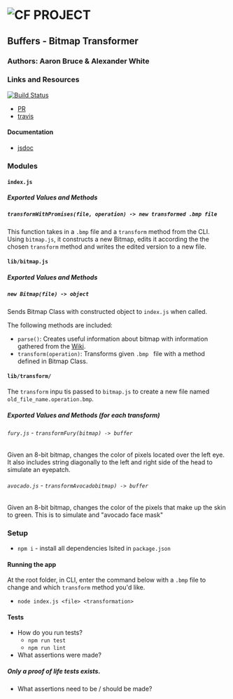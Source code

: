 ![CF](http://i.imgur.com/7v5ASc8.png) PROJECT
=================================================
## Buffers - Bitmap Transformer 

### Authors: Aaron Bruce & Alexander White

### Links and Resources
[![Build Status](https://www.travis-ci.com/alex-white-401-advanced-javascript/lab-05.svg?branch=master)](https://www.travis-ci.com/alex-white-401-advanced-javascript/lab-05)
* [PR](https://github.com/alex-white-401-advanced-javascript/lab-05/pull/1)
* [travis](https://travis-ci.com/organizations/401d29-advanced-javascript/repositories)

#### Documentation
* [jsdoc]()

### Modules

#### `index.js`
##### Exported Values and Methods

##### `transformWithPromises(file, operation) -> new transformed .bmp file`
This function takes in a `.bmp` file and a `transform` method from the CLI. Using `bitmap.js`, it constructs a new Bitmap, edits it according the the chosen `transform` method and writes the edited version to a new file.

#### `lib/bitmap.js`
##### Exported Values and Methods

##### `new Bitmap(file) -> object`
Sends Bitmap Class with constructed object to `index.js` when called.

The following methods are included:
* `parse()`: Creates useful information about bitmap with information gathered from the [Wiki](https://en.wikipedia.org/wiki/BMP_file_format).
* `transform(operation)`: Transforms given `.bmp ` file with a method defined in Bitmap Class.

#### `lib/transform/`
The `transform` inpu tis passed to `bitmap.js` to create a new file named `old_file_name.operation.bmp`.

##### Exported Values and Methods (for each transform)

###### `fury.js` - `transformFury(bitmap) -> buffer`
Given an 8-bit bitmap, changes the color of pixels located over the left eye. It also includes string diagonally to the left and right side of the head to simulate an eyepatch.

###### `avocado.js` - `transformAvocadobitmap) -> buffer`
Given an 8-bit bitmap, changes the color of the pixels that make up the skin to green. This is to simulate and "avocado face mask"

### Setup
* `npm i` - install all dependencies lsited in `package.json`


#### Running the app
At the root folder, in CLI, enter the command below with a `.bmp` file to change and which `transform` method you'd like.
* `node index.js <file> <transformation>`
  
#### Tests
* How do you run tests?
  * `npm run test`
  * `npm run lint`
* What assertions were made? 
##### Only a proof of life tests exists.
* What assertions need to be / should be made?
##### 
